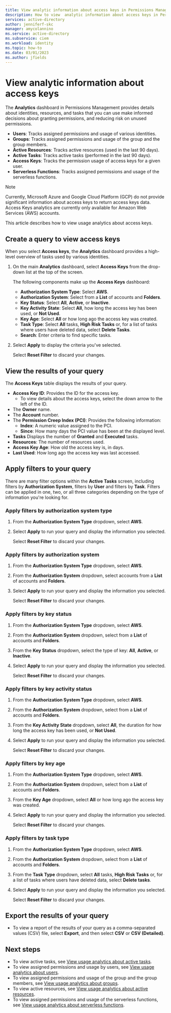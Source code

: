 ```yaml
---
title: View analytic information about access keys in Permissions Management
description: How to view  analytic information about access keys in Permissions Management.
services: active-directory
author: jenniferf-skc
manager: amycolannino
ms.service: active-directory 
ms.subservice: ciem
ms.workload: identity
ms.topic: how-to
ms.date: 03/01/2023
ms.author: jfields
---
```


# View analytic information about access keys

The **Analytics** dashboard in Permissions Management provides details about identities, resources, and tasks that you can use make informed decisions about granting permissions, and reducing risk on unused permissions.

- **Users**: Tracks assigned permissions and usage of various identities.
- **Groups**: Tracks assigned permissions and usage of the group and the group members.
- **Active Resources**: Tracks active resources (used in the last 90 days).
- **Active Tasks**: Tracks active tasks (performed in the last 90 days).
- **Access Keys**: Tracks the permission usage of access keys for a given user.
- **Serverless Functions**: Tracks assigned permissions and usage of the serverless functions.

> [!NOTE] 
> Currently, Microsoft Azure and Google Cloud Platform (GCP) do not provide significant information about access keys to return access keys data. Access Keys analytics are currently only available for Amazon Web Services (AWS) accounts. 

This article describes how to view usage analytics about access keys.

## Create a query to view access keys

When you select **Access keys**, the **Analytics** dashboard provides a high-level overview of tasks used by various identities.

1. On the main **Analytics** dashboard, select **Access Keys** from the  drop-down list at the top of the screen.

    The following components make up the **Access Keys** dashboard:

    - **Authorization System Type**: Select **AWS**.
    - **Authorization System**: Select from a **List** of accounts and **Folders**.
    - **Key Status**: Select **All**, **Active**, or **Inactive**.
    - **Key Activity State**: Select **All**, how long the access key has been used, or **Not Used**.
    - **Key Age**: Select **All** or how long ago the access key was created.
    - **Task Type**: Select **All** tasks, **High Risk Tasks** or, for a list of tasks where users have deleted data, select **Delete Tasks**.
    - **Search**: Enter criteria to find specific tasks.
1. Select **Apply** to display the criteria you've selected.

    Select **Reset Filter** to discard your changes.


## View the results of your query

The **Access Keys** table displays the results of your query.

- **Access Key ID**: Provides the ID for the access key.
    - To view details about the access keys, select the down arrow to the left of the ID.
- The **Owner** name.
- The **Account** number.
- The **Permission Creep Index (PCI)**: Provides the following information:
    - **Index**: A numeric value assigned to the PCI.
    - **Since**: How many days the PCI value has been at the displayed level.
- **Tasks** Displays the number of **Granted** and **Executed** tasks.
- **Resources**: The number of resources used.
- **Access Key Age**: How old the access key is, in days.
- **Last Used**: How long ago the access key was last accessed.

## Apply filters to your query

There are many filter options within the **Active Tasks** screen, including filters by **Authorization System**, filters by **User** and filters by **Task**.
Filters can be applied in one, two, or all three categories depending on the type of information you're looking for.

### Apply filters by authorization system type

1. From the **Authorization System Type** dropdown, select **AWS**.
1. Select **Apply** to run your query and display the information you selected.

    Select **Reset Filter** to discard your changes.


### Apply filters by authorization system

1. From the **Authorization System Type** dropdown, select **AWS**.
1. From the **Authorization System** dropdown, select accounts from a **List** of accounts and **Folders**.
1. Select **Apply** to run your query and display the information you selected.

    Select **Reset Filter** to discard your changes.

### Apply filters by key status

1. From the **Authorization System Type** dropdown, select **AWS**.
1. From the **Authorization System** dropdown, select from a **List** of accounts and **Folders**.
1. From the **Key Status** dropdown, select the type of key: **All**, **Active**, or **Inactive**.
1. Select **Apply** to run your query and display the information you selected.

    Select **Reset Filter** to discard your changes.

### Apply filters by key activity status

1. From the **Authorization System Type** dropdown, select **AWS**.
1. From the **Authorization System** dropdown, select from a **List** of accounts and **Folders**.
1. From the **Key Activity State** dropdown, select **All**, the duration for how long the access key has been used, or **Not Used**.

1. Select **Apply** to run your query and display the information you selected.

    Select **Reset Filter** to discard your changes.

### Apply filters by key age

1. From the **Authorization System Type** dropdown, select **AWS**.
1. From the **Authorization System** dropdown, select from a **List** of accounts and **Folders**.
1. From the **Key Age** dropdown, select  **All** or how long ago the access key was created.

1. Select **Apply** to run your query and display the information you selected.

    Select **Reset Filter** to discard your changes.

### Apply filters by task type

1. From the **Authorization System Type** dropdown, select **AWS**.
1. From the **Authorization System** dropdown, select from a **List** of accounts and **Folders**.
1. From the **Task Type** dropdown, select  **All** tasks, **High Risk Tasks** or, for a list of tasks where users have deleted data, select **Delete tasks**.
1. Select **Apply** to run your query and display the information you selected.

    Select **Reset Filter** to discard your changes.



## Export the results of your query

- To view a report of the results of your query as a comma-separated values (CSV) file, select **Export**, and then select **CSV** or **CSV (Detailed)**.

## Next steps

- To view active tasks, see [View usage analytics about active tasks](usage-analytics-active-tasks.md).
- To view assigned permissions and usage by users, see [View usage analytics about users](usage-analytics-users.md).
- To view assigned permissions and usage of the group and the group members, see [View usage analytics about groups](usage-analytics-groups.md).
- To view active resources, see [View usage analytics about active resources](usage-analytics-active-resources.md).
- To view assigned permissions and usage of the serverless functions, see [View usage analytics about serverless functions](usage-analytics-serverless-functions.md).
